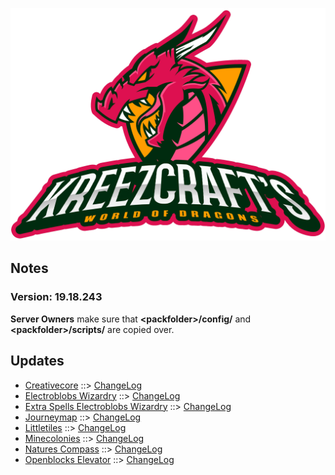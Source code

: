 ![WORLD OF DRAGONS LOGO](https://github.com/kreezxil/kreezcraft.com/blob/master/clean-background.png)

## Notes
### Version: 19.18.243
**Server Owners** make sure that **\<packfolder\>/config/** and **\<packfolder\>/scripts/** are copied over.

## Updates
- [Creativecore](https://www.curseforge.com/minecraft/mc-mods/creativecore) ::> [ChangeLog](https://www.curseforge.com/minecraft/mc-mods/creativecore/files/2844842)
- [Electroblobs Wizardry](https://www.curseforge.com/minecraft/mc-mods/electroblobs-wizardry) ::> [ChangeLog](https://www.curseforge.com/minecraft/mc-mods/electroblobs-wizardry/files/2844322)
- [Extra Spells Electroblobs Wizardry](https://www.curseforge.com/minecraft/mc-mods/extra-spells-electroblobs-wizardry) ::> [ChangeLog](https://www.curseforge.com/minecraft/mc-mods/extra-spells-electroblobs-wizardry/files/2845920)
- [Journeymap](https://www.curseforge.com/minecraft/mc-mods/journeymap) ::> [ChangeLog](https://www.curseforge.com/minecraft/mc-mods/journeymap/files/2844789)
- [Littletiles](https://www.curseforge.com/minecraft/mc-mods/littletiles) ::> [ChangeLog](https://www.curseforge.com/minecraft/mc-mods/littletiles/files/2844843)
- [Minecolonies](https://www.curseforge.com/minecraft/mc-mods/minecolonies) ::> [ChangeLog](https://www.curseforge.com/minecraft/mc-mods/minecolonies/files/2845985)
- [Natures Compass](https://www.curseforge.com/minecraft/mc-mods/natures-compass) ::> [ChangeLog](https://www.curseforge.com/minecraft/mc-mods/natures-compass/files/2846584)
- [Openblocks Elevator](https://www.curseforge.com/minecraft/mc-mods/openblocks-elevator) ::> [ChangeLog](https://www.curseforge.com/minecraft/mc-mods/openblocks-elevator/files/2845365)
